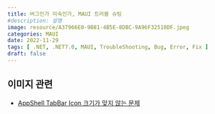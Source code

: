 ```yaml
---
title: 버그인가 미숙인가, MAUI 트러블 슈팅
#description: 설명
image: resource/A37966E0-9B81-4B5E-8DBC-9A96F32518DF.jpeg
categories: MAUI
date: 2022-11-29
tags: [ .NET, .NET7.0, MAUI, TroubleShooting, Bug, Error, Fix ]
draft: false
---
```


## 이미지 관련
- [AppShell TabBar Icon 크기가 맞지 않는 문제](https://dev-woong.io/p/appshell-tabbar-icon-크기가-맞지-않는-문제/)
